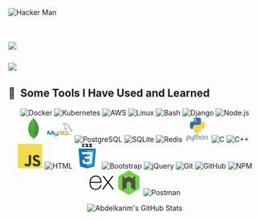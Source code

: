 ![Hacker Man](https://raw.githubusercontent.com/karimtz999/karimtz999/main/hackerMan.gif)


<h1>
    <img src="https://readme-typing-svg.herokuapp.com font=Jetbrains+mono&size=40&duration=3000&color=800080&center=true&vCenter=true&width=800&lines=Hey..+I'm+RX..+Abdelkarim;Welcome+to+my+GitHub" width="800"/>
</h1>

<img src="https://media.tenor.com/XtJzUJ9HhE0AAAAC/hacker-man-hacker.gif" width="500"/>

<h2>🚀 &nbsp;Some Tools I Have Used and Learned</h2>

<p align="center">
    <img src="https://cdn.jsdelivr.net/gh/devicons/devicon/icons/docker/docker-original.svg" alt="Docker" width="50" height="50" margin="5"/>
    <img src="https://cdn.jsdelivr.net/gh/devicons/devicon/icons/kubernetes/kubernetes-plain.svg" alt="Kubernetes" width="50" height="50" margin="5"/>
    <img src="https://cdn.jsdelivr.net/gh/devicons/devicon/icons/amazonwebservices/amazonwebservices-plain-wordmark.svg" alt="AWS" width="50" height="50" margin="5"/>
    <img src="https://cdn.jsdelivr.net/gh/devicons/devicon/icons/linux/linux-original.svg" alt="Linux" width="50" height="50" margin="5"/>
    <img src="https://cdn.jsdelivr.net/gh/devicons/devicon/icons/bash/bash-original.svg" alt="Bash" width="50" height="50" margin="5"/>
    <img src="https://cdn.jsdelivr.net/gh/devicons/devicon/icons/django/django-plain.svg" alt="Django" width="50" height="50" margin="5"/>
    <img src="https://cdn.jsdelivr.net/gh/devicons/devicon/icons/nodejs/nodejs-original-wordmark.svg" alt="Node.js" width="50" height="50" margin="5"/>
    <img src="https://raw.githubusercontent.com/devicons/devicon/master/icons/mongodb/mongodb-original.svg" alt="MongoDB" width="50" height="50" margin="5"/>
    <img src="https://raw.githubusercontent.com/devicons/devicon/master/icons/mysql/mysql-original-wordmark.svg" alt="MySQL" width="50" height="50" margin="5"/>
    <img src="https://cdn.jsdelivr.net/gh/devicons/devicon/icons/postgresql/postgresql-original.svg" alt="PostgreSQL" width="50" height="50" margin="5"/>
    <img src="https://cdn.jsdelivr.net/gh/devicons/devicon/icons/sqlite/sqlite-original.svg" alt="SQLite" width="50" height="50" margin="5"/>
    <img src="https://cdn.jsdelivr.net/gh/devicons/devicon/icons/redis/redis-original.svg" alt="Redis" width="50" height="50" margin="5"/>
    <img src="https://raw.githubusercontent.com/devicons/devicon/master/icons/python/python-original-wordmark.svg" alt="Python" width="50" height="50" margin="5"/>
    <img src="https://cdn.jsdelivr.net/gh/devicons/devicon/icons/c/c-original.svg" alt="C" width="50" height="50" margin="5"/>
    <img src="https://cdn.jsdelivr.net/gh/devicons/devicon/icons/cplusplus/cplusplus-original.svg" alt="C++" width="50" height="50" margin="5"/>
    <img src="https://raw.githubusercontent.com/devicons/devicon/master/icons/javascript/javascript-original.svg" alt="JavaScript" width="50" height="50" margin="5"/>
    <img src="https://cdn.jsdelivr.net/gh/devicons/devicon/icons/html5/html5-original.svg" alt="HTML" width="50" height="50" margin="5"/>
    <img src="https://raw.githubusercontent.com/devicons/devicon/master/icons/css3/css3-original-wordmark.svg" alt="CSS3" width="50" height="50" margin="5"/>
    <img src="https://cdn.jsdelivr.net/gh/devicons/devicon/icons/bootstrap/bootstrap-original-wordmark.svg" alt="Bootstrap" width="50" height="50" margin="5"/>
    <img src="https://cdn.jsdelivr.net/gh/devicons/devicon/icons/jquery/jquery-original.svg" alt="jQuery" width="50" height="50" margin="5"/>
    <img src="https://cdn.jsdelivr.net/gh/devicons/devicon/icons/git/git-original.svg" alt="Git" width="50" height="50" margin="5"/>
    <img src="https://cdn.jsdelivr.net/gh/devicons/devicon/icons/github/github-original.svg" alt="GitHub" width="50" height="50" margin="5"/>
    <img src="https://cdn.jsdelivr.net/gh/devicons/devicon/icons/npm/npm-original-wordmark.svg" alt="NPM" width="50" height="50" margin="5"/>
    <img src="https://raw.githubusercontent.com/devicons/devicon/master/icons/express/express-original.svg" alt="Express.js" width="50" height="50"/>
    <img src="https://raw.githubusercontent.com/devicons/devicon/master/icons/nodemon/nodemon-original.svg" alt="Nodemon" width="50" height="50"/>
    <img src="https://www.vectorlogo.zone/logos/getpostman/getpostman-icon.svg" alt="Postman" width="50" height="50"/>
    

</p>

<div align="center" style="display: flex; justify-content: center; gap: 10px;">
    <img src="https://github-profile-summary-cards.vercel.app/api/cards/profile-details?username=karimtz999&theme=github_dark" alt="Abdelkarim's GitHub Stats" height="350"/>
</div>
